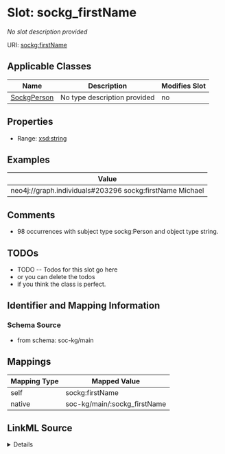 

# Slot: sockg_firstName


_No slot description provided_





URI: [sockg:firstName](http://www.semanticweb.org/sockg/ontologies/2024/0/soil-carbon-ontology/firstName)



<!-- no inheritance hierarchy -->





## Applicable Classes

| Name | Description | Modifies Slot |
| --- | --- | --- |
| [SockgPerson](../classes/SockgPerson.md) | No type description provided |  no  |







## Properties

* Range: [xsd:string](http://www.w3.org/2001/XMLSchema#string)






## Examples

| Value |
| --- |
| neo4j://graph.individuals#203296 sockg:firstName Michael |

## Comments

* 98 occurrences with subject type sockg:Person and object type string.

## TODOs

* TODO -- Todos for this slot go here
* or you can delete the todos
* if you think the class is perfect.

## Identifier and Mapping Information







### Schema Source


* from schema: soc-kg/main




## Mappings

| Mapping Type | Mapped Value |
| ---  | ---  |
| self | sockg:firstName |
| native | soc-kg/main/:sockg_firstName |




## LinkML Source

<details>
```yaml
name: sockg_firstName
description: No slot description provided
todos:
- TODO -- Todos for this slot go here
- or you can delete the todos
- if you think the class is perfect.
comments:
- 98 occurrences with subject type sockg:Person and object type string.
examples:
- value: neo4j://graph.individuals#203296 sockg:firstName Michael
from_schema: soc-kg/main
rank: 1000
slot_uri: sockg:firstName
alias: sockg_firstName
domain_of:
- sockg_Person
range: string

```
</details>